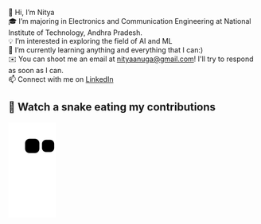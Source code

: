 👋 Hi, I’m Nitya  
🎓  I’m majoring in Electronics and Communication Engineering at National Institute of Technology, Andhra Pradesh.  
💡  I’m interested in exploring the field of AI and ML  
🌱  I’m currently learning anything and everything that I can:)  
✉️  You can shoot me an email at nityaanuga@gmail.com! I'll try to respond as soon as I can.  
📫 Connect with me on [LinkedIn](https://www.linkedin.com/in/nitya-anuga-3b71b7223)

## 🐍 Watch a snake eating my contributions
![snake.gif](https://github.com/iamnitya/iamnitya/blob/7fc8820e18c5c3610bb8b0d4886966d0baf03a32/github-contribution-grid-snake.svg)
<!---
iamnitya/iamnitya is a ✨ special ✨ repository because its `README.md` (this file) appears on your GitHub profile.
You can click the Preview link to take a look at your changes.
--->
